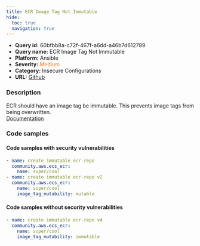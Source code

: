```yaml
---
title: ECR Image Tag Not Immutable
hide:
  toc: true
  navigation: true
---
```


<style>
  .highlight .hll {
    background-color: #ff171742;
  }
  .md-content {
    max-width: 1100px;
    margin: 0 auto;
  }
</style>

-   **Query id:** 60bfbb8a-c72f-467f-a6dd-a46b7d612789
-   **Query name:** ECR Image Tag Not Immutable
-   **Platform:** Ansible
-   **Severity:** <span style="color:#ff7213">Medium</span>
-   **Category:** Insecure Configurations
-   **URL:** [Github](https://github.com/Checkmarx/kics/tree/master/assets/queries/ansible/aws/ecr_image_tag_not_immutable)

### Description
ECR should have an image tag be immutable. This prevents image tags from being overwritten.<br>
[Documentation](https://docs.ansible.com/ansible/latest/collections/community/aws/ecs_ecr_module.html)

### Code samples
#### Code samples with security vulnerabilities
```yaml title="Positive test num. 1 - yaml file" hl_lines="2 7"
- name: create immutable ecr-repo
  community.aws.ecs_ecr:
    name: super/cool
- name: create immutable ecr-repo v2
  community.aws.ecs_ecr:
    name: super/cool
    image_tag_mutability: mutable

```


#### Code samples without security vulnerabilities
```yaml title="Negative test num. 1 - yaml file"
- name: create immutable ecr-repo v4
  community.aws.ecs_ecr:
    name: super/cool
    image_tag_mutability: immutable

```

